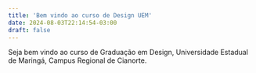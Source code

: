```yaml
---
title: 'Bem vindo ao curso de Design UEM'
date: 2024-08-03T22:14:54-03:00
draft: false
---
```

Seja bem vindo ao curso de Graduação em Design, Universidade Estadual de Maringá, Campus Regional de Cianorte.

